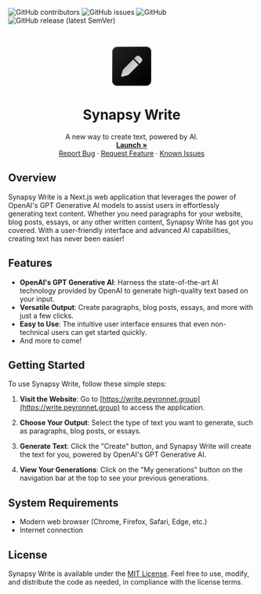 ![GitHub contributors](https://img.shields.io/github/contributors/synapsy-ai/write)
![GitHub issues](https://img.shields.io/github/issues/synapsy-ai/write)
![GitHub](https://img.shields.io/github/license/synapsy-ai/write)
![GitHub release (latest SemVer)](https://img.shields.io/github/v/release/synapsy-ai/write)

<br />
<p align="center">
  <a href="https://github.com/synapsy-ai/write">
    <img src="public/logo.png" alt="Logo" width="80" height="80">
  </a>
  <h1 align="center">Synapsy Write</h1>

  <p align="center">
    A new way to create text, powered by AI.
    <br />
    <a href="https://write.peyronnet.gruop"><strong>Launch »</strong></a>
    <br />
    <a href="https://github.com/synapsy-ai/write/issues/new?assignees=&labels=bug&template=bug-report.yml&title=%5BBug%5D+">Report Bug</a>
    ·
    <a href="https://github.com/synapsy-ai/write/issues/new?assignees=&labels=enhancement&template=feature-request.yml&title=%5BEnhancement%5D+">Request Feature</a>
    ·
    <a href="https://github.com/synapsy-ai/write/issues?q=is%3Aopen+is%3Aissue+label%3Abug">Known Issues</a>

  </p>
</p>


## Overview

Synapsy Write is a Next.js web application that leverages the power of OpenAI's GPT Generative AI models to assist users in effortlessly generating text content. Whether you need paragraphs for your website, blog posts, essays, or any other written content, Synapsy Write has got you covered. With a user-friendly interface and advanced AI capabilities, creating text has never been easier!

## Features

- **OpenAI's GPT Generative AI**: Harness the state-of-the-art AI technology provided by OpenAI to generate high-quality text based on your input.
- **Versatile Output**: Create paragraphs, blog posts, essays, and more with just a few clicks.
- **Easy to Use**: The intuitive user interface ensures that even non-technical users can get started quickly.
- And more to come!

## Getting Started

To use Synapsy Write, follow these simple steps:

1. **Visit the Website**: Go to [https://write.peyronnet.group](https://write.peyronnet.group) to access the application.

2. **Choose Your Output**: Select the type of text you want to generate, such as paragraphs, blog posts, or essays.

3. **Generate Text**: Click the "Create" button, and Synapsy Write will create the text for you, powered by OpenAI's GPT Generative AI.

4. **View Your Generations**: Click on the "My generations" button on the navigation bar at the top to see your previous generations.

## System Requirements

- Modern web browser (Chrome, Firefox, Safari, Edge, etc.)
- Internet connection

## License

Synapsy Write is available under the [MIT License](LICENSE). Feel free to use, modify, and distribute the code as needed, in compliance with the license terms.
